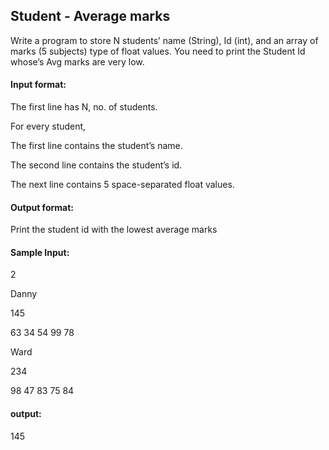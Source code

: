 ## Student - Average marks
Write a program to store N students’ name (String), Id (int), and an array of marks (5 subjects) type of float values. You need to print the Student Id whose’s Avg marks are very low.

#### Input format:
The first line has N, no. of students.

For every student,

The first line contains the student’s name.

The second line contains the student’s id.

The next line contains 5 space-separated float values.

#### Output format:
Print the student id with the lowest average marks

#### Sample Input:
2

Danny

145

63 34 54 99 78

Ward

234

98 47 83 75 84
#### output:
145
